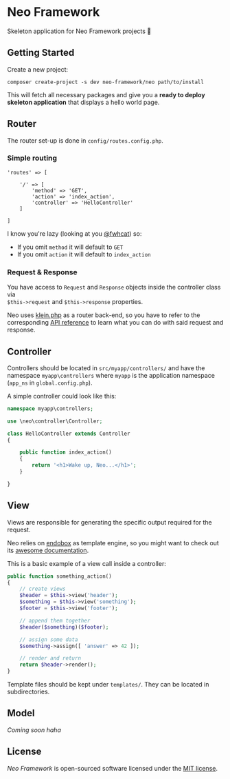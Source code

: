 # Neo Framework

Skeleton application for Neo Framework projects :green_apple:

## Getting Started

Create a new project:

```
composer create-project -s dev neo-framework/neo path/to/install
```

This will fetch all necessary packages and give you a __ready to deploy skeleton application__ that displays a hello world page.

## Router

The router set-up is done in `config/routes.config.php`.

### Simple routing

```
'routes' => [

    '/' => [
        'method' => 'GET',
        'action' => 'index_action',
        'controller' => 'HelloController'
    ]

]
```

I know you're lazy (looking at you [@fwhcat](https://github.com/fwhcat)) so:
- If you omit `method` it will default to `GET`
- If you omit `action` it will default to `index_action`

### Request & Response

You have access to `Request` and `Response` objects inside the controller class via  
`$this->request` and `$this->response` properties.

Neo uses [klein.php](https://github.com/klein/klein.php) as a router back-end, so you have to refer to the corresponding [API reference](https://github.com/klein/klein.php#api) to learn what you can do with said request and response.

## Controller

Controllers should be located in `src/myapp/controllers/` and have the namespace `myapp\controllers` where `myapp` is the application namespace (`app_ns` in `global.config.php`).

A simple controller could look like this:

```php
namespace myapp\controllers;

use \neo\controller\Controller;

class HelloController extends Controller
{

    public function index_action()
    {
        return '<h1>Wake up, Neo...</h1>';
    }

}
```

## View

Views are responsible for generating the specific output required for the request.

Neo relies on [endobox](https://github.com/younishd/endobox) as template engine, so you might want to check out its [awesome documentation](https://github.com/younishd/endobox/wiki).

This is a basic example of a view call inside a controller:

```php
public function something_action()
{
    // create views
    $header = $this->view('header');
    $something = $this->view('something');
    $footer = $this->view('footer');

    // append them together
    $header($something)($footer);

    // assign some data
    $something->assign([ 'answer' => 42 ]);

    // render and return
    return $header->render();
}
```

Template files should be kept under `templates/`. They can be located in subdirectories.

## Model

_Coming soon haha_

## License

_Neo Framework_ is open-sourced software licensed under the [MIT license](LICENSE).
